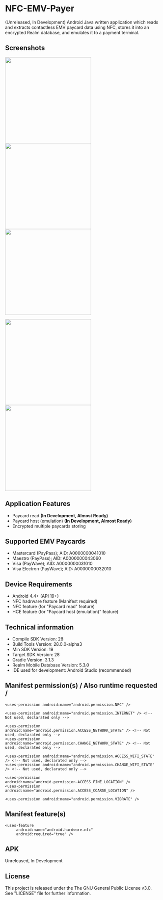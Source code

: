 # NFC-EMV-Payer
(Unreleased, In Development) Android Java written application which reads and extracts contactless EMV paycard data using NFC, stores it into an encrypted Realm database, and emulates it to a payment terminal.

## Screenshots
<img src="https://i.imgur.com/1JRuH8e.png" width="280" /> <img src="https://i.imgur.com/r5wuVcH.png" width="280" /> <img src="https://i.imgur.com/VMAMoHP.png" width="280" />

<img src="https://i.imgur.com/1pAQvwc.png" width="280" /> <img src="https://i.imgur.com/OjrmDOK.png" width="280" />

## Application Features
* Paycard read **(In Development, Almost Ready)**
* Paycard host (emulation) **(In Development, Almost Ready)**
* Encrypted multiple paycards storing

## Supported EMV Paycards
* Mastercard (PayPass); AID: A0000000041010
* Maestro (PayPass); AID: A0000000043060
* Visa (PayWave); AID: A0000000031010
* Visa Electron (PayWave); AID: A0000000032010

## Device Requirements
* Android 4.4+ (API 19+)
* NFC hadrware feature (Manifest required)
* NFC feature (for "Paycard read" feature)
* HCE feature (for "Paycard host (emulation)" feature)

## Technical information
* Compile SDK Version: 28
* Build Tools Version: 28.0.0-alpha3
* Min SDK Version: 19
* Target SDK Version: 28
* Gradle Version: 3.1.3
* Realm Mobile Database Version: 5.3.0
* IDE used for development: Android Studio (recommended)

## Manifest permission(s) / Also runtime requested /
<?xml version="1.0" encoding="utf-8"?>
<manifest xmlns:android="http://schemas.android.com/apk/res/android"
    package="com.viliyantrbr.nfcemvpayer"
    android:installLocation="internalOnly">

    <uses-permission android:name="android.permission.NFC" />

    <uses-permission android:name="android.permission.INTERNET" /> <!-- Not used, declarated only -->

    <uses-permission android:name="android.permission.ACCESS_NETWORK_STATE" /> <!-- Not used, declarated only -->
    <uses-permission android:name="android.permission.CHANGE_NETWORK_STATE" /> <!-- Not used, declarated only -->

    <uses-permission android:name="android.permission.ACCESS_WIFI_STATE" /> <!-- Not used, declarated only -->
    <uses-permission android:name="android.permission.CHANGE_WIFI_STATE" /> <!-- Not used, declarated only -->
    
    <uses-permission android:name="android.permission.ACCESS_FINE_LOCATION" />
    <uses-permission android:name="android.permission.ACCESS_COARSE_LOCATION" />
    
    <uses-permission android:name="android.permission.VIBRATE" />
</manifest>

## Manifest feature(s)
<?xml version="1.0" encoding="utf-8"?>
<manifest xmlns:android="http://schemas.android.com/apk/res/android"
    package="com.viliyantrbr.nfcemvpayer"
    android:installLocation="internalOnly">

    <uses-feature
         android:name="android.hardware.nfc"
         android:required="true" />
</manifest>

## APK
Unreleased, In Development

## License
This project is released under the The GNU General Public License v3.0. See "LICENSE" file for further information.
